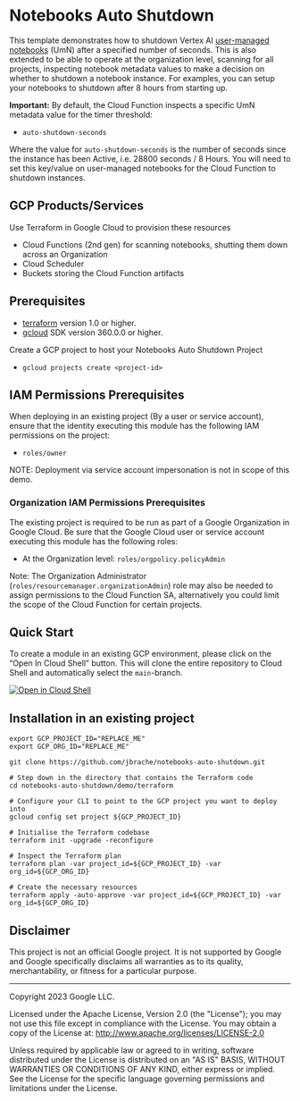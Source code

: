 # Notebooks Auto Shutdown

This template demonstrates how to shutdown Vertex AI [user-managed notebooks](https://cloud.google.com/vertex-ai/docs/workbench/user-managed/introduction) (UmN) after a specified number of seconds. This is also extended to be able to operate at the organization level, scanning for all projects, inspecting notebook metadata values to make a decision on whether to shutdown a notebook instance. For examples, you can setup your notebooks to shutdown after 8 hours from starting up.

**Important:** By default, the Cloud Function inspects a specific UmN metadata value for the timer threshold:
* `auto-shutdown-seconds`

Where the value for `auto-shutdown-seconds` is the number of seconds since the instance has been Active, i.e. 28800 seconds / 8 Hours. You will need to set this key/value on user-managed notebooks for the Cloud Function to shutdown instances.

## GCP Products/Services
Use Terraform in Google Cloud to provision these resources

* Cloud Functions (2nd gen) for scanning notebooks, shutting them down across an Organization
* Cloud Scheduler
* Buckets storing the Cloud Function artifacts

## Prerequisites
* [terraform](https://learn.hashicorp.com/tutorials/terraform/install-cli?in=terraform/gcp-get-started) version 1.0 or higher.
* [gcloud](https://cloud.google.com/sdk/docs/install) SDK version 360.0.0 or higher.

Create a GCP project to host your Notebooks Auto Shutdown Project
* `gcloud projects create <project-id>`

## IAM Permissions Prerequisites
When deploying in an existing project (By a user or service account), ensure that the identity executing this module has the following IAM permissions on the project:

- `roles/owner`

NOTE: Deployment via service account impersonation is not in scope of this demo.

### Organization IAM Permissions Prerequisites
The existing project is required to be run as part of a Google Organization in Google Cloud. Be sure that the Google Cloud user or service account executing this module has the following roles:

- At the Organization level: `roles/orgpolicy.policyAdmin`

Note: The Organization Administrator (`roles/resourcemanager.organizationAdmin`) role may also be needed to assign permissions to the Cloud Function SA, alternatively you could limit the scope of the Cloud Function for certain projects.

## Quick Start

To create a module in an existing GCP environment, please click on the “Open In Cloud Shell” button.  This will clone the entire repository to Cloud Shell and automatically select the `main`-branch.

[![Open in Cloud Shell](https://gstatic.com/cloudssh/images/open-btn.svg)](https://ssh.cloud.google.com/cloudshell/editor?cloudshell_git_repo=https://github.com/jbrache/notebooks-auto-shutdown&cloudshell_git_branch=main)

## Installation in an existing project

```shell
export GCP_PROJECT_ID="REPLACE_ME"
export GCP_ORG_ID="REPLACE_ME"

git clone https://github.com/jbrache/notebooks-auto-shutdown.git

# Step down in the directory that contains the Terraform code
cd notebooks-auto-shutdown/demo/terraform

# Configure your CLI to point to the GCP project you want to deploy into
gcloud config set project ${GCP_PROJECT_ID}

# Initialise the Terraform codebase
terraform init -upgrade -reconfigure

# Inspect the Terraform plan
terraform plan -var project_id=${GCP_PROJECT_ID} -var org_id=${GCP_ORG_ID}

# Create the necessary resources
terraform apply -auto-approve -var project_id=${GCP_PROJECT_ID} -var org_id=${GCP_ORG_ID}
```

## Disclaimer

This project is not an official Google project. It is not supported by Google and Google specifically disclaims all warranties as to its quality, merchantability, or fitness for a particular purpose.

---

Copyright 2023 Google LLC.

Licensed under the Apache License, Version 2.0 (the "License");
you may not use this file except in compliance with the License.
You may obtain a copy of the License at: http://www.apache.org/licenses/LICENSE-2.0

Unless required by applicable law or agreed to in writing, software
distributed under the License is distributed on an "AS IS" BASIS,
WITHOUT WARRANTIES OR CONDITIONS OF ANY KIND, either express or implied.
See the License for the specific language governing permissions and
limitations under the License.
